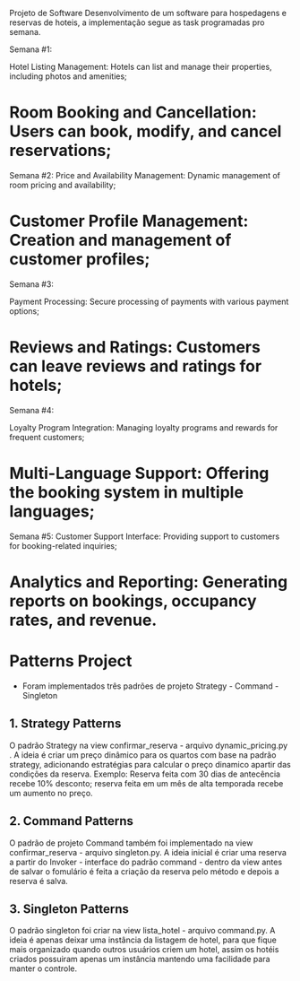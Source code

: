 Projeto de Software 
Desenvolvimento de um software para hospedagens e reservas de hoteis, a implementação segue as task programadas pro semana.

Semana #1:

Hotel Listing Management:
Hotels can list and manage their properties, including photos and
amenities;

Room Booking and Cancellation:
Users can book, modify, and cancel reservations;
================================================================
Semana #2:
Price and Availability Management:
Dynamic management of room pricing and availability;

Customer Profile Management:
Creation and management of customer profiles;
=================================================================
Semana #3:

Payment Processing:
Secure processing of payments with various payment options;

Reviews and Ratings:
Customers can leave reviews and ratings for hotels;
=================================================================
Semana #4:

Loyalty Program Integration:
Managing loyalty programs and rewards for frequent customers;

Multi-Language Support:
Offering the booking system in multiple languages;
=================================================================
Semana #5:
Customer Support Interface:
Providing support to customers for booking-related inquiries;

Analytics and Reporting:
Generating reports on bookings, occupancy rates, and revenue.
=================================================================



# Patterns Project 

- Foram implementados três padrões de projeto Strategy - Command - Singleton

## 1. Strategy Patterns

O padrão Strategy na view confirmar_reserva - arquivo dynamic_pricing.py . A ideia é criar um preço dinâmico para os quartos
com base na padrão strategy, adicionando estratégias para calcular o preço dinamico apartir das condições da reserva. Exemplo: Reserva feita com 30 dias de antecência recebe 10% desconto; reserva feita em um mês de alta temporada recebe um aumento no preço.

## 2. Command Patterns

O padrão de projeto Command também foi implementado na view confirmar_reserva - arquivo singleton.py.
A ideia inicial é criar uma reserva a partir do Invoker - interface do padrão command - 
dentro da view antes de salvar o fomulário é feita a criação da reserva pelo método e depois 
a reserva é salva.

## 3. Singleton Patterns

O padrão singleton foi criar na view lista_hotel - arquivo command.py.
A ideia é apenas deixar uma instância da listagem de hotel, para que fique mais organizado 
quando outros usuários criem um hotel, assim os hotéis criados possuiram apenas um instância 
mantendo uma facilidade para manter o controle.



